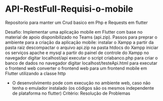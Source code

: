 # API-RestFull-Requisi-o-mobile
Repositorio para manter um Crud basico em Php e Requests em flutter


Desafio:
Implementar uma aplicação mobile em Flutter com base no material de apoio disponibilizado no Teams (api.zip).
Passos para preprar o ambiente para a criação da aplicação mobile:
instalar o Xampp a partir da pasta raiz 
descompactar o arquivo api.zip na pasta htdocs do Xampp
iniciar os serviços apache e mysql a partir do painel de controle do Xampp
no navegador digitar localhost/api
executar o script criabanco.php para criar o banco de dados
no navegador digitar localhost/testeApi.html para executar o frontend web
converter o frontend web para um frontend mobile em Flutter utilizando a classe http
* O desenvolvimento pode com execução no ambiente web, caso não tenha o emulador instalado (os códigos são os mesmos independente de plataforma no flutter)
Critério: Resolução de Problemas
